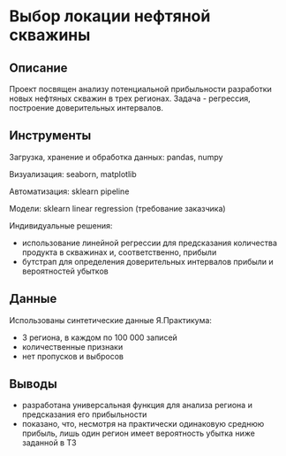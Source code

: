 # Выбор локации нефтяной скважины

## Описание

Проект посвящен анализу потенциальной прибыльности разработки новых нефтяных скважин в трех регионах.
Задача - регрессия, построение доверительных интервалов.

## Инструменты

Загрузка, хранение и обработка данных: pandas, numpy

Визуализация: seaborn, matplotlib

Автоматизация: sklearn pipeline

Модели: sklearn linear regression (требование заказчика)

Индивидуальные решения:
- использование линейной регрессии для предсказания количества продукта в скважинах и, соответственно, прибыли
- бутстрап для определения доверительных интервалов прибыли и вероятностей убытков

## Данные

Использованы синтетические данные Я.Практикума:
- 3 региона, в каждом по 100 000 записей
- количественные признаки
- нет пропусков и выбросов

## Выводы

- разработана универсальная функция для анализа региона и предсказания его прибыльности
- показано, что, несмотря на практически одинаковую среднюю прибыль, лишь один регион имеет вероятность убытка ниже заданной в ТЗ